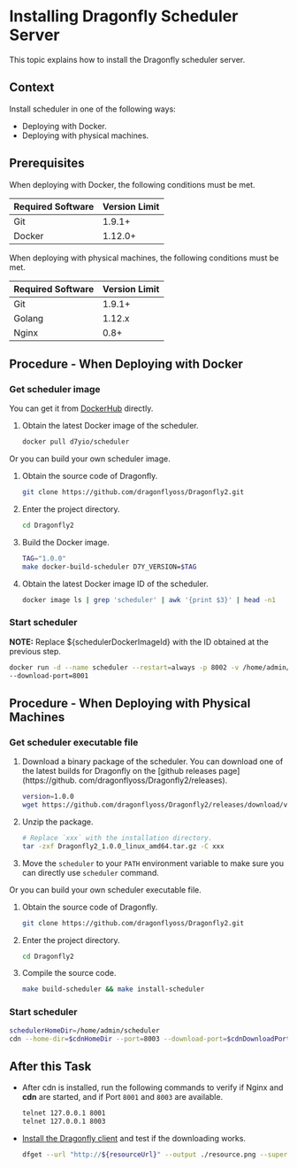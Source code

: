 # Installing Dragonfly Scheduler Server

This topic explains how to install the Dragonfly scheduler server.

## Context

Install scheduler in one of the following ways:

- Deploying with Docker.
- Deploying with physical machines.

## Prerequisites

When deploying with Docker, the following conditions must be met.

Required Software | Version Limit
---|---
Git|1.9.1+
Docker|1.12.0+

When deploying with physical machines, the following conditions must be met.

Required Software | Version Limit
---|---
Git|1.9.1+
Golang|1.12.x
Nginx|0.8+

## Procedure - When Deploying with Docker

### Get scheduler image

You can get it from [DockerHub](https://hub.docker.com/) directly.

1. Obtain the latest Docker image of the scheduler.

    ```sh
    docker pull d7yio/scheduler
    ```

Or you can build your own scheduler image.

1. Obtain the source code of Dragonfly.

    ```sh
    git clone https://github.com/dragonflyoss/Dragonfly2.git
    ```

2. Enter the project directory.

    ```sh
    cd Dragonfly2
    ```

3. Build the Docker image.

    ```sh
    TAG="1.0.0"
    make docker-build-scheduler D7Y_VERSION=$TAG
    ```

4. Obtain the latest Docker image ID of the scheduler.

    ```sh
    docker image ls | grep 'scheduler' | awk '{print $3}' | head -n1
    ```

### Start scheduler

**NOTE:** Replace ${schedulerDockerImageId} with the ID obtained at the previous step.

```sh
docker run -d --name scheduler --restart=always -p 8002 -v /home/admin/scheduler:/home/admin/scheduler ${schedulerDockerImageId} 
--download-port=8001
```

## Procedure - When Deploying with Physical Machines

### Get scheduler executable file

1. Download a binary package of the scheduler. You can download one of the latest builds for Dragonfly on the [github releases page](https://github.
   com/dragonflyoss/Dragonfly2/releases).

    ```sh
    version=1.0.0
    wget https://github.com/dragonflyoss/Dragonfly2/releases/download/v$version/Dragonfly2_$version_linux_amd64.tar.gz
    ```

2. Unzip the package.

    ```bash
    # Replace `xxx` with the installation directory.
    tar -zxf Dragonfly2_1.0.0_linux_amd64.tar.gz -C xxx
    ```

3. Move the `scheduler` to your `PATH` environment variable to make sure you can directly use `scheduler` command.

Or you can build your own scheduler executable file.

1. Obtain the source code of Dragonfly.

    ```sh
    git clone https://github.com/dragonflyoss/Dragonfly2.git
    ```

2. Enter the project directory.

    ```sh
    cd Dragonfly2
    ```

3. Compile the source code.

    ```sh
    make build-scheduler && make install-scheduler
    ```

### Start scheduler

```sh
schedulerHomeDir=/home/admin/scheduler
cdn --home-dir=$cdnHomeDir --port=8003 --download-port=$cdnDownloadPort
```
## After this Task

- After cdn is installed, run the following commands to verify if Nginx and **cdn** are started, and if Port `8001` and `8003` are available.

    ```sh
    telnet 127.0.0.1 8001
    telnet 127.0.0.1 8003
    ```

- [Install the Dragonfly client](./install_client.md) and test if the downloading works.

    ```sh
    dfget --url "http://${resourceUrl}" --output ./resource.png --supernode "127.0.0.1:8002=1"
    ```
